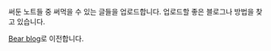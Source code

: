 써둔 노트들 중 써먹을 수 있는 글들을 업로드합니다.
업로드할 좋은 블로그나 방법을 찾고 있습니다.

[Bear blog](https://bearblog.dev/timblog/)로 이전합니다.
